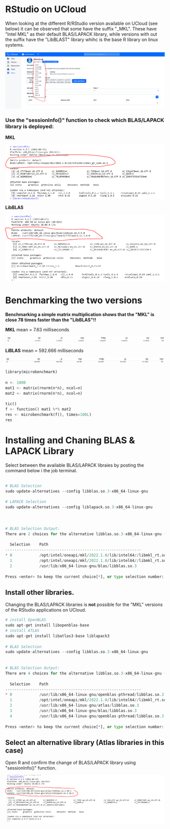 # RStudio on UCloud

When looking at the different R/RStudio version available on UCloud (see below) it can be observed that some have the suffix "_MKL". These have "Intel MKL" as their default BLAS/LAPACK library, while versions with out the suffix have the "LibBLAST" library whihc is the base R library on linux systems.

![](Rstudio_Ucloud1.png)

### Use the "sessionInfo()" function to check which BLAS/LAPACK library is deployed:

**MKL**

![](sessionInfo_1.png)

**LibBLAS**

![](sessionInfo_2.png)

# Benchmarking the two versions

**Benchmarking a simple matrix multiplication shows that the "MKL" is close 78 times faster than the "LibBLAS"!!**

**MKL** mean = 7.63 milliseconds

![](benchmark_1.png)

**LiBLAS** mean = 592.666 milliseconds

![](benchmark_2.png)



```python
library(microbenchmark)

n <- 1000
mat1 <- matrix(rnorm(n*n), ncol=n)
mat2 <- matrix(rnorm(n*n), ncol=n)

tic()
f <- function() mat1 %*% mat2
res <- microbenchmark(f(), times=100L)
res
```

# Installing and Chaning BLAS & LAPACK Library

Select between the available BLAS/LAPACK libraies by posting the command below i the job terminal. 


```python

# BLAS Selection
sudo update-alternatives --config libblas.so.3-x86_64-linux-gnu

# LAPACK Selection
sudo update-alternatives --config liblapack.so.3-x86_64-linux-gnu



# BLAS Selection Output: 
There are 2 choices for the alternative libblas.so.3-x86_64-linux-gnu (providing /usr/lib/x86_64-linux-gnu/libblas.so.3).

  Selection    Path                                                      Priority   Status
------------------------------------------------------------
* 0            /opt/intel/oneapi/mkl/2022.1.0/lib/intel64//libmkl_rt.so   50        auto mode
  1            /opt/intel/oneapi/mkl/2022.1.0/lib/intel64//libmkl_rt.so   50        manual mode
  2            /usr/lib/x86_64-linux-gnu/blas/libblas.so.3                10        manual mode

Press <enter> to keep the current choice[*], or type selection number:
```

## Install other libraries.

Changing the BLAS/LAPACK libraries is **not** possible for the "MKL" versions of the RStudio applications on UCloud. 


```python
# install OpenBLAS
sudo apt-get install libopenblas-base
# install ATLAS
sudo apt-get install libatlas3-base liblapack3

# BLAS Selection
sudo update-alternatives --config libblas.so.3-x86_64-linux-gnu


# BLAS Selection Output: 
There are 4 choices for the alternative libblas.so.3-x86_64-linux-gnu (providing /usr/lib/x86_64-linux-gnu/libblas.so.3).

  Selection    Path                                                      Priority   Status
------------------------------------------------------------
* 0            /usr/lib/x86_64-linux-gnu/openblas-pthread/libblas.so.3    100       auto mode
  1            /opt/intel/oneapi/mkl/2022.1.0/lib/intel64//libmkl_rt.so   50        manual mode
  2            /usr/lib/x86_64-linux-gnu/atlas/libblas.so.3               35        manual mode
  3            /usr/lib/x86_64-linux-gnu/blas/libblas.so.3                10        manual mode
  4            /usr/lib/x86_64-linux-gnu/openblas-pthread/libblas.so.3    100       manual mode

Press <enter> to keep the current choice[*], or type selection number: ^C
```

## Select an alternative library (Atlas libraries in this case)


Open R and confirm the change of BLAS/LAPACK library using "sessionInfo()" function.

![](sessionInfo_3.png)

